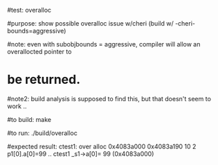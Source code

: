 #test:  overalloc

#purpose:  show possible overalloc issue w/cheri  (build w/ -cheri-bounds=aggressive)

#note: even with subobjbounds = aggressive, compiler will allow an overallocted pointer to 
#      be returned.

#note2:  build analysis is supposed to find this, but that doesn't seem to work ..

#to build:
make 

#to run:
./build/overalloc

#expected result:
ctest1:  over alloc 0x4083a000 0x4083a190 10 2 p1[0].a[0]=99 
  .. ctest1 _s1->a[0]= 99 (0x4083a000)






